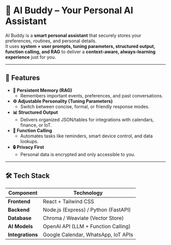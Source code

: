 # 🤖 AI Buddy – Your Personal AI Assistant

AI Buddy is a **smart personal assistant** that securely stores your preferences, routines, and personal details.  
It uses **system + user prompts, tuning parameters, structured output, function calling, and RAG** to deliver a **context-aware, always-learning experience** just for you.

---

## 🚀 Features

- **🧠 Persistent Memory (RAG)**
  - Remembers important events, preferences, and past conversations.
- **⚙️ Adjustable Personality (Tuning Parameters)**
  - Switch between concise, formal, or friendly response modes.
- **📊 Structured Output**
  - Delivers organized JSON/tables for integrations with calendars, finance, or IoT.
- **🔗 Function Calling**
  - Automates tasks like reminders, smart device control, and data lookups.
- **🔒 Privacy First**
  - Personal data is encrypted and only accessible to you.

---

## 🛠️ Tech Stack

| Component        | Technology                          |
|------------------|-------------------------------------|
| **Frontend**     | React + Tailwind CSS                |
| **Backend**      | Node.js (Express) / Python (FastAPI)|
| **Database**     | Chroma / Weaviate (Vector Store)    |
| **AI Models**    | OpenAI API (LLM + Function Calling) |
| **Integrations** | Google Calendar, WhatsApp, IoT APIs |

